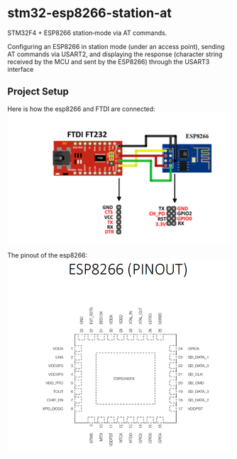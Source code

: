 # stm32-esp8266-station-at
STM32F4 + ESP8266 station‑mode via AT commands.

Configuring an ESP8266 in station mode (under an access point),
sending AT commands via USART2,
and displaying the response (character string received by the MCU 
and sent by the ESP8266) through the USART3 interface
## Project Setup
Here is how the esp8266 and FTDI are connected:
![Setup](setupftdiesp.png)

The pinout of the esp8266:
![Screenshot](esp8266pinout.png)

